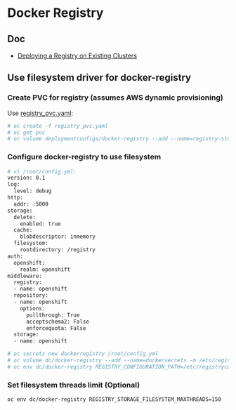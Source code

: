 # Docker Registry

## Doc

* [Deploying a Registry on Existing Clusters](https://docs.openshift.com/container-platform/3.5/install_config/registry/deploy_registry_existing_clusters.html)

## Use filesystem driver for docker-registry

### Create PVC for registry (assumes AWS dynamic provisioning)
Use [registry_pvc.yaml](../files/registry_pvc.yaml): 

```sh
# oc create -f registry_pvc.yaml 
# oc get pvc
# oc volume deploymentconfigs/docker-registry --add --name=registry-storage -t pvc --claim-name=registry --overwrite
```

### Configure docker-registry to use filesystem

```sh
# vi /root/config.yml:
version: 0.1
log:
  level: debug
http:
  addr: :5000
storage:
  delete:
    enabled: true
  cache:
    blobdescriptor: inmemory
  filesystem:
    rootdirectory: /registry
auth:
  openshift:
    realm: openshift
middleware:
  registry:
  - name: openshift
  repository:
  - name: openshift
    options:
      pullthrough: True
      acceptschema2: False
      enforcequota: False
  storage:
  - name: openshift

# oc secrets new dockerregistry /root/config.yml
# oc volume dc/docker-registry --add --name=dockersecrets -m /etc/registryconfig --type=secret --secret-name=dockerregistry
# oc env dc/docker-registry REGISTRY_CONFIGURATION_PATH=/etc/registryconfig/config.yml
```

### Set filesystem threads limit (Optional)

```sh
oc env dc/docker-registry REGISTRY_STORAGE_FILESYSTEM_MAXTHREADS=150
```
